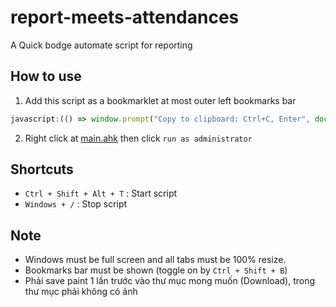 # report-meets-attendances

A Quick bodge automate script for reporting

## How to use

1. Add this script as a bookmarklet at most outer left bookmarks bar

```javascript
javascript:(() => window.prompt("Copy to clipboard: Ctrl+C, Enter", document.querySelector('.wnPUne.N0PJ8e').innerText))();
```

2. Right click at [main.ahk](./main.ahk) then click `run as administrator`

## Shortcuts

- `Ctrl + Shift + Alt + T` : Start script
- `Windows + /` : Stop script

## Note

- Windows must be full screen and all tabs must be 100% resize.
- Bookmarks bar must be shown (toggle on by `Ctrl + Shift + B`)
- Phải save paint 1 lần trước vào thư mục mong muốn (Download), trong thư mục phải không có ảnh

